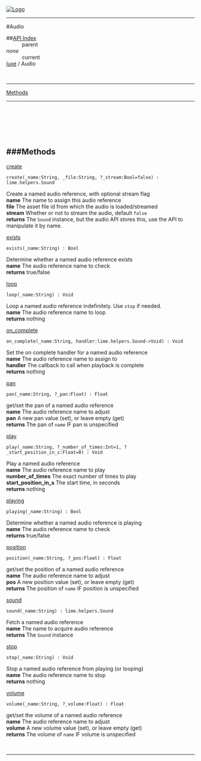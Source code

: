 
[![Logo](../../images/logo.png)](../../index.html)

---

#Audio


##[API Index](../../api/index.html#luxe)   
&emsp;&emsp;&emsp;parent    
_none_   
&emsp;&emsp;&emsp;current    
[luxe](./) / Audio

<br/>

---


[Methods](#Methods)   


---

&nbsp;   

&nbsp;   

&nbsp;   

<a class="lift" name="Methods" ></a>
###Methods   
---
<a class="lift" name="create" href="#create">create</a>



`create(_name:String, _file:String, ?_stream:Bool=false) : lime.helpers.Sound`

<span class="small_desc_flat"> Create a named audio reference, with optional stream flag   
            **name** The name to assign this audio reference    
            **file** The asset file id from which the audio is loaded/streamed    
            **stream** Whether or not to stream the audio, default `false`   
            **returns** The `Sound` instance, but the audio API stores this, use the API to manipulate it by name. </span>   

<a class="lift" name="exists" href="#exists">exists</a>



`exists(_name:String) : Bool`

<span class="small_desc_flat"> Determine whether a named audio reference exists  
            **name** The audio reference name to check    
            **returns** true/false </span>   

<a class="lift" name="loop" href="#loop">loop</a>



`loop(_name:String) : Void`

<span class="small_desc_flat"> Loop a named audio reference indefinitely. Use `stop` if needed.  
            **name** The audio reference name to loop    
            **returns** nothing </span>   

<a class="lift" name="on_complete" href="#on_complete">on_complete</a>



`on_complete(_name:String, handler:lime.helpers.Sound->Void) : Void`

<span class="small_desc_flat"> Set the on complete handler for a named audio reference   
            **name** The audio reference name to assign to   
            **handler** The callback to call when playback is complete   
            **returns** nothing </span>   

<a class="lift" name="pan" href="#pan">pan</a>



`pan(_name:String, ?_pan:Float) : Float`

<span class="small_desc_flat"> get/set the pan of a named audio reference    
            **name** The audio reference name to adjust    
            **pan** A new pan value (set), or leave empty (get)   
            **returns** The pan of `name` IF pan is unspecified </span>   

<a class="lift" name="play" href="#play">play</a>



`play(_name:String, ?_number_of_times:Int=1, ?_start_position_in_s:Float=0) : Void`

<span class="small_desc_flat"> Play a named audio reference   
            **name** The audio reference name to play    
            **number_of_times** The exact number of times to play    
            **start_position_in_s** The start time, in seconds    
            **returns** nothing </span>   

<a class="lift" name="playing" href="#playing">playing</a>



`playing(_name:String) : Bool`

<span class="small_desc_flat"> Determine whether a named audio reference is playing  
            **name** The audio reference name to check    
            **returns** true/false </span>   

<a class="lift" name="position" href="#position">position</a>



`position(_name:String, ?_pos:Float) : Float`

<span class="small_desc_flat"> get/set the position of a named audio reference    
            **name** The audio reference name to adjust    
            **pos** A new position value (set), or leave empty (get)   
            **returns** The position of `name` IF position is unspecified </span>   

<a class="lift" name="sound" href="#sound">sound</a>



`sound(_name:String) : lime.helpers.Sound`

<span class="small_desc_flat"> Fetch a named audio reference   
            **name** The name to acquire audio reference    
            **returns** The `Sound` instance </span>   

<a class="lift" name="stop" href="#stop">stop</a>



`stop(_name:String) : Void`

<span class="small_desc_flat"> Stop a named audio reference from playing (or looping)   
            **name** The audio reference name to stop    
            **returns** nothing </span>   

<a class="lift" name="volume" href="#volume">volume</a>



`volume(_name:String, ?_volume:Float) : Float`

<span class="small_desc_flat"> get/set the volume of a named audio reference    
            **name** The audio reference name to adjust    
            **volume** A new volume value (set), or leave empty (get)    
            **returns** The volume of `name` IF volume is unspecified </span>   



&nbsp;
&nbsp;
&nbsp;

---  


&nbsp;   
&nbsp;   